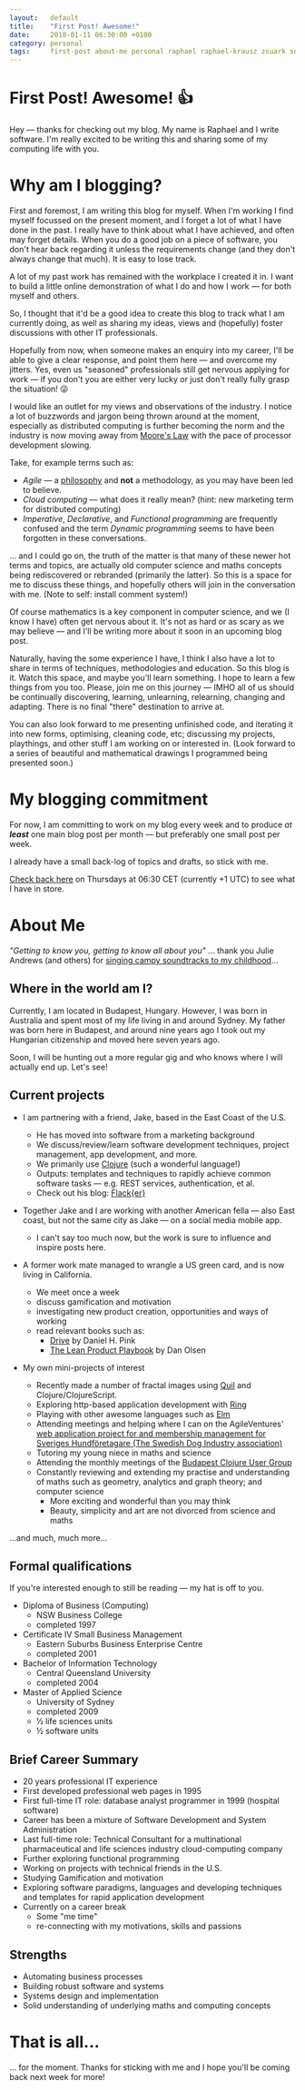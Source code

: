 ```yaml
---
layout:   default
title:    "First Post! Awesome!"
date:     2018-01-11 06:30:00 +0100
category: personal
tags:     first-post about-me personal raphael raphael-krausz zsuark software software-development
---
```


# First Post! Awesome! :thumbsup:

Hey &mdash; thanks for checking out my blog. My name is Raphael and I write software. I'm really excited to be writing this and sharing some of my computing life with you.


# Why am I blogging?

First and foremost, I am writing this blog for myself. When I'm working I find myself focussed on the present moment, and I forget a lot of what I have done in the past. I really have to think about what I have achieved, and often may forget details. When you do a good job on a piece of software, you don't hear back regarding it unless the requirements change (and they don't always change that much). It is easy to lose track.

A lot of my past work has remained with the workplace I created it in. I want to build a little online demonstration of what I do and how I work &mdash; for both myself and others.

So, I thought that it'd be a good idea to create this blog to track what I am currently doing, as well as sharing my ideas, views and (hopefully) foster discussions with other IT professionals.

Hopefully from now, when someone makes an enquiry into my career, I'll be able to give a clear response, and point them here &mdash; and overcome my jitters. Yes, even us "seasoned" professionals still get nervous applying for work &mdash; if you don't you are either very lucky or just don't really fully grasp the situation! :stuck_out_tongue_winking_eye:

I would like an outlet for my views and observations of the industry. I notice a lot of buzzwords and jargon being thrown around at the moment, especially as distributed computing is further becoming the norm and the industry is now moving away from [Moore's Law](https://en.wikipedia.org/wiki/Moore%27s_law) with the pace of processor development slowing.

Take, for example terms such as:

 * _Agile_ &mdash; a [philosophy](http://agilemanifesto.org/) and __not__ a methodology, as you may have been led to believe.
 * _Cloud computing_ &mdash; what does it really mean? (hint: new marketing term for distributed computing)
 * _Imperative_, _Declarative_, and _Functional programming_ are frequently confused and the term _Dynamic programming_ seems to have been forgotten in these conversations.

 ... and I could go on, the truth of the matter is that many of these newer hot terms and topics, are actually old computer science and maths concepts being rediscovered or rebranded (primarily the latter). So this is a space for me to discuss these things, and hopefully others will join in the conversation with me. (Note to self: install comment system!)

Of course mathematics is a key component in computer science, and we (I know I have) often get nervous about it. It's not as hard or as scary as we may believe &mdash; and I'll be writing more about it soon in an upcoming blog post.

Naturally, having the some experience I have, I think I also have a lot to share in terms of techniques, methodologies and education. So this blog is it. Watch this space, and maybe you'll learn something. I hope to learn a few things from you too. Please, join me on this journey &mdash; IMHO all of us should be continually discovering, learning, unlearning, relearning, changing and adapting. There is no final "there" destination to arrive at.

You can also look forward to me presenting unfinished code, and iterating it into new forms, optimising, cleaning code, etc; discussing my projects, playthings, and other stuff I am working on or interested in. (Look forward to a series of beautiful and mathematical drawings I programmed being presented soon.)


# My blogging commitment

For now, I am committing to work on my blog every week and to produce _at **least**_ one main blog post per month &mdash; but preferably one small post per week.

I already have a small back-log of topics and drafts, so stick with me.

[Check back here](https://zsuark.github.io/) on Thursdays at 06:30 CET (currently +1 UTC) to see what I have in store.

# About Me

_"Getting to know you, getting to know all about you"_ ... thank you Julie Andrews (and others) for [singing campy soundtracks to my childhood](https://www.youtube.com/watch?v=4MNANgFCYpk)...

## Where in the world am I?

Currently, I am located in Budapest, Hungary. However, I was born in Australia and spent most of my life living in and around Sydney. My father was born here in Budapest, and around nine years ago I took out my Hungarian citizenship and moved here seven years ago.

Soon, I will be hunting out a more regular gig and who knows where I will actually end up. Let's see!

## Current projects

* I am partnering with a friend, Jake, based in the East Coast of the U.S.
  - He has moved into software from a marketing background
  - We discuss/review/learn software development techniques, project management, app development, and more.
  - We primarily use [Clojure](https://clojure.org/) (such a wonderful language!)
  - Outputs: templates and techniques to rapidly achieve common software tasks &mdash; e.g. REST services, authentication, et al.
  - Check out his blog: [Flack{er}](http://flacker.io/)

* Together Jake and I are working with another American fella &mdash; also East coast, but not the same city as Jake &mdash; on a social media mobile app.
  - I can't say too much now, but the work is sure to influence and inspire posts here.

* A former work mate managed to wrangle a US green card, and is now living in California.
  - We meet once a week
  - discuss gamification and motivation
  - investigating new product creation, opportunities and ways of working
  - read relevant books such as:
    - [Drive](https://www.goodreads.com/book/show/6452796-drive) by Daniel H. Pink
    - [The Lean Product Playbook](https://www.goodreads.com/book/show/25374501-the-lean-product-playbook) by Dan Olsen

* My own mini-projects of interest
  - Recently made a number of fractal images using [Quil](http://quil.info/) and Clojure/ClojureScript.
  - Exploring http-based application development with [Ring](https://github.com/ring-clojure/ring)
  - Playing with other awesome languages such as [Elm](http://elm-lang.org/)
  - Attending meetings and helping where I can on the AgileVentures' [web application project for and membership management for Sveriges Hundföretagare (The Swedish Dog Industry association)](https://github.com/AgileVentures/shf-project)
  - Tutoring my young niece in maths and science
  - Attending the monthly meetings of the [Budapest Clojure User Group](https://www.meetup.com/Budapest-Clojure-User-Group/)
  - Constantly reviewing and extending my practise and understanding of maths such as geometry, analytics and graph theory; and computer science
    - More exciting and wonderful than you may think
    - Beauty, simplicity and art are not divorced from science and maths

...and much, much more...

## Formal qualifications

If you're interested enough to still be reading &mdash; my hat is off to you.

 * Diploma of Business (Computing)
   - NSW Business College
   - completed 1997
 * Certificate IV Small Business Management
   - Eastern Suburbs Business Enterprise Centre
   - completed 2001
 * Bachelor of Information Technology
   - Central Queensland University
   - completed 2004
 * Master of Applied Science
   - University of Sydney
   - completed 2009
   - &frac12; life sciences units
   - &frac12; software units

## Brief Career Summary

 * 20 years professional IT experience
 * First developed professional web pages in 1995
 * First full-time IT role: database analyst programmer in 1999 (hospital software)
 * Career has been a mixture of Software Development and System Administration
 * Last full-time role: Technical Consultant for a multinational pharmaceutical and life sciences industry cloud-computing company
 * Further exploring functional programming
 * Working on projects with technical friends in the U.S.
 * Studying Gamification and motivation
 * Exploring software paradigms, languages and developing techniques and templates for rapid application development
 * Currently on a career break
   - Some "me time"
   - re-connecting with my motivations, skills and passions

## Strengths
 * Automating business processes
 * Building robust software and systems
 * Systems design and implementation
 * Solid understanding of underlying maths and computing concepts

# That is all...

... for the moment. Thanks for sticking with me and I hope you'll be coming back next week for more!
